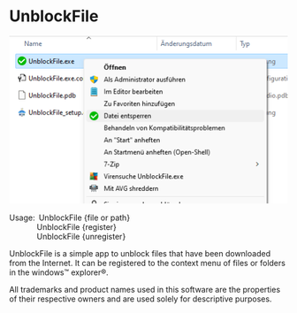 # UnblockFile

![UnblockFile screenshot](Properties/screenshot.png?raw=true "UnblockFile screenshot")

Usage:&ensp;UnblockFile {file or path}<br>
&nbsp;&nbsp;&nbsp;&nbsp;&nbsp;&nbsp;&nbsp;&nbsp;&nbsp;&nbsp;&nbsp;&nbsp;&thinsp;UnblockFile {register}<br>
&nbsp;&nbsp;&nbsp;&nbsp;&nbsp;&nbsp;&nbsp;&nbsp;&nbsp;&nbsp;&nbsp;&nbsp;&thinsp;UnblockFile {unregister}

UnblockFile is a simple app to unblock files that have been downloaded from the Internet.
It can be registered to the context menu of files or folders in the windows&trade; explorer&reg;.

All trademarks and product names used in this software are the properties of their respective owners and are used solely for descriptive purposes.
